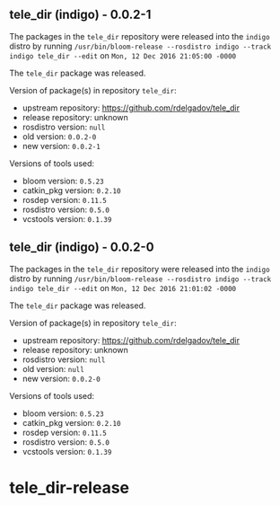 ## tele_dir (indigo) - 0.0.2-1

The packages in the `tele_dir` repository were released into the `indigo` distro by running `/usr/bin/bloom-release --rosdistro indigo --track indigo tele_dir --edit` on `Mon, 12 Dec 2016 21:05:00 -0000`

The `tele_dir` package was released.

Version of package(s) in repository `tele_dir`:

- upstream repository: https://github.com/rdelgadov/tele_dir
- release repository: unknown
- rosdistro version: `null`
- old version: `0.0.2-0`
- new version: `0.0.2-1`

Versions of tools used:

- bloom version: `0.5.23`
- catkin_pkg version: `0.2.10`
- rosdep version: `0.11.5`
- rosdistro version: `0.5.0`
- vcstools version: `0.1.39`


## tele_dir (indigo) - 0.0.2-0

The packages in the `tele_dir` repository were released into the `indigo` distro by running `/usr/bin/bloom-release --rosdistro indigo --track indigo tele_dir --edit` on `Mon, 12 Dec 2016 21:01:02 -0000`

The `tele_dir` package was released.

Version of package(s) in repository `tele_dir`:

- upstream repository: https://github.com/rdelgadov/tele_dir
- release repository: unknown
- rosdistro version: `null`
- old version: `null`
- new version: `0.0.2-0`

Versions of tools used:

- bloom version: `0.5.23`
- catkin_pkg version: `0.2.10`
- rosdep version: `0.11.5`
- rosdistro version: `0.5.0`
- vcstools version: `0.1.39`


# tele_dir-release

